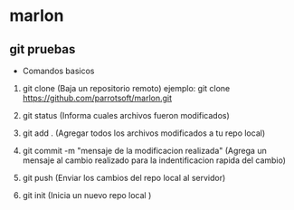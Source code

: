 # marlon

## git pruebas

- Comandos basicos

1. git clone (Baja un repositorio remoto)
   ejemplo: git clone https://github.com/parrotsoft/marlon.git

2. git status (Informa cuales archivos fueron modificados)

3. git add . (Agregar todos los archivos modificados a tu repo local)

4. git commit -m "mensaje de la modificacion realizada" (Agrega un mensaje al cambio realizado para la indentificacion rapida del cambio)

5. git push (Enviar los cambios del repo local al servidor)

6. git init (Inicia un nuevo repo local
)

